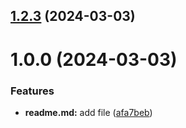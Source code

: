 ## [1.2.3](https://github.com/Katerok27153/git-extended/compare/v1.0.0...v1.2.3) (2024-03-03)



# 1.0.0 (2024-03-03)


### Features

* **readme.md:** add file ([afa7beb](https://github.com/Katerok27153/git-extended/commit/afa7beba7aa5487b4dd94fe489f302120f15990d))




